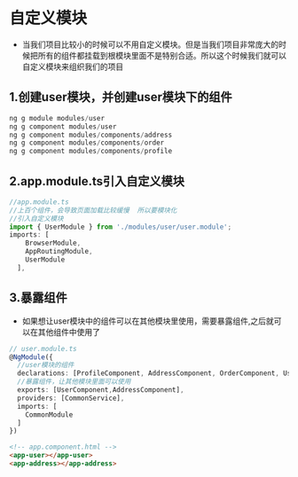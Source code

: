 # 自定义模块
* 当我们项目比较小的时候可以不用自定义模块。但是当我们项目非常庞大的时候把所有的组件都挂载到根模块里面不是特别合适。所以这个时候我们就可以自定义模块来组织我们的项目
## 1.创建user模块，并创建user模块下的组件
```js
ng g module modules/user
ng g component modules/user
ng g component modules/components/address
ng g component modules/components/order
ng g component modules/components/profile
```
## 2.app.module.ts引入自定义模块
```ts
//app.module.ts
//上百个组件，会导致页面加载比较缓慢  所以要模块化
//引入自定义模块
import { UserModule } from './modules/user/user.module';
imports: [
    BrowserModule,
    AppRoutingModule,
    UserModule
  ],
```
## 3.暴露组件
* 如果想让user模块中的组件可以在其他模块里使用，需要暴露组件,之后就可以在其他组件中使用了
```ts
// user.module.ts
@NgModule({
  //user模块的组件
  declarations: [ProfileComponent, AddressComponent, OrderComponent, UserComponent],
  //暴露组件，让其他模块里面可以使用
  exports: [UserComponent,AddressComponent],
  providers: [CommonService],
  imports: [
    CommonModule
  ]
})
```
```html
<!-- app.component.html -->
<app-user></app-user>
<app-address></app-address>
```

